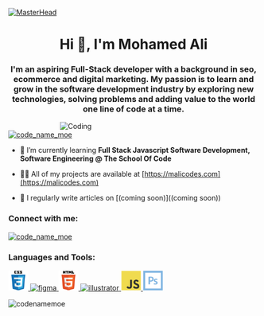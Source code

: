 [![MasterHead](https://i.postimg.cc/y8QVxbXC/Full-stack-devel-OPER-2.gif)](https://malicodes.com/)
<h1 align="center">Hi 👋, I'm Mohamed Ali</h1>
<h3 align="center">I'm an aspiring Full-Stack developer with a background in seo, ecommerce and digital marketing. My passion is to learn and grow in the software development industry by exploring new technologies, solving problems and adding value to the world one line of code at a time.</h3>
<img align="right" alt="Coding" width="400" src="https://i.pinimg.com/originals/8b/35/fe/8b35fef55fba1a201c9c7a11d3ec3d64.gif">

<p align="left"> <a href="https://twitter.com/code_name_moe" target="blank"><img src="https://img.shields.io/twitter/follow/code_name_moe?logo=twitter&style=for-the-badge" alt="code_name_moe" /></a> </p>

- 🏫 I’m currently learning **Full Stack Javascript Software Development, Software Engineering @ The School Of Code**

- 👨‍💻 All of my projects are available at [https://malicodes.com](https://malicodes.com)

- 📝 I regularly write articles on [(coming soon)]((coming soon))

<h3 align="left">Connect with me:</h3>
<p align="left">
<a href="https://twitter.com/code_name_moe" target="blank"><img align="center" src="https://raw.githubusercontent.com/rahuldkjain/github-profile-readme-generator/master/src/images/icons/Social/twitter.svg" alt="code_name_moe" height="30" width="40" /></a>
</p>

<h3 align="left">Languages and Tools:</h3>
<p align="left"> <a href="https://www.w3schools.com/css/" target="_blank" rel="noreferrer"> <img src="https://raw.githubusercontent.com/devicons/devicon/master/icons/css3/css3-original-wordmark.svg" alt="css3" width="40" height="40"/> </a> <a href="https://www.figma.com/" target="_blank" rel="noreferrer"> <img src="https://www.vectorlogo.zone/logos/figma/figma-icon.svg" alt="figma" width="40" height="40"/> </a> <a href="https://www.w3.org/html/" target="_blank" rel="noreferrer"> <img src="https://raw.githubusercontent.com/devicons/devicon/master/icons/html5/html5-original-wordmark.svg" alt="html5" width="40" height="40"/> </a> <a href="https://www.adobe.com/in/products/illustrator.html" target="_blank" rel="noreferrer"> <img src="https://www.vectorlogo.zone/logos/adobe_illustrator/adobe_illustrator-icon.svg" alt="illustrator" width="40" height="40"/> </a> <a href="https://developer.mozilla.org/en-US/docs/Web/JavaScript" target="_blank" rel="noreferrer"> <img src="https://raw.githubusercontent.com/devicons/devicon/master/icons/javascript/javascript-original.svg" alt="javascript" width="40" height="40"/> </a> <a href="https://www.photoshop.com/en" target="_blank" rel="noreferrer"> <img src="https://raw.githubusercontent.com/devicons/devicon/master/icons/photoshop/photoshop-line.svg" alt="photoshop" width="40" height="40"/> </a> </p>

<p><img align="center" src="https://github-readme-stats.vercel.app/api/top-langs?username=codenamemoe&show_icons=true&locale=en&layout=compact" alt="codenamemoe" /></p>

